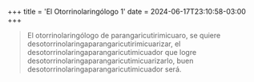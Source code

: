 +++
title = 'El Otorrinolaringólogo 1'
date = 2024-06-17T23:10:58-03:00
+++

> El otorrinolaringólogo de parangaricutirimicuaro, se quiere desotorrinolaringaparangaricutirimicuarizar, el desotorrinolaringaparangaricutimicuador que logre desotorrinolaringaparangaricutimicuarizarlo, buen desotorrinolaringaparangaricutimicuador será.

<!--more-->
